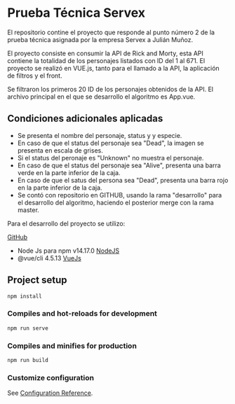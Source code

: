 # Prueba Técnica Servex

El repositorio contine el proyecto que responde al punto número 2 de la prueba técnica asignada por la empresa Servex a Julián Muñoz.

El proyecto consiste en consumir la API de Rick and Morty, esta API contiene la totalidad de los personajes listados con ID del 1
al 671. El proyecto se realizó en VUE.js, tanto para el llamado a la API, la aplicación de filtros y el front.

Se filtraron los primeros 20 ID de los personajes obtenidos de la API. El archivo principal en el que se desarrollo el algoritmo es App.vue.

## Condiciones adicionales aplicadas

- Se presenta el nombre del personaje, status y y especie.
- En caso de que el status del personaje sea "Dead", la imagen se presenta en escala de grises.
- Si el status del peronaje es "Unknown" no muestra el personaje.
- En caso de que el status del personaje sea "Alive", presenta una barra verde en la parte inferior de la caja.
- En caso de que el satus del persona sea "Dead", presenta una barra rojo en la parte inferior de la caja.
- Se contó con repositorio en GITHUB, usando la rama "desarrollo" para el desarrollo del algoritmo, haciendo el posterior merge con la rama master.

Para el desarrollo del proyecto se utilizo:

[GitHub]()

- Node Js para npm v14.17.0 [NodeJS](https://nodejs.org/es/)
- @vue/cli 4.5.13 [VueJs](https://vuejs.org/)

## Project setup

```
npm install
```

### Compiles and hot-reloads for development

```
npm run serve
```

### Compiles and minifies for production

```
npm run build
```

### Customize configuration

See [Configuration Reference](https://cli.vuejs.org/config/).
